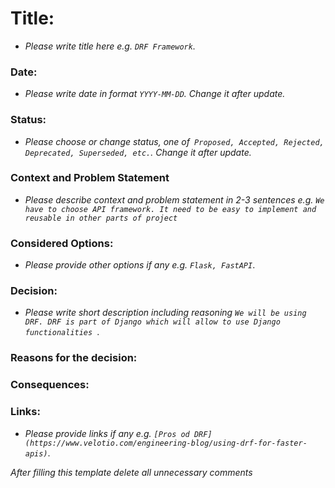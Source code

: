 # Title: 
- *Please write title here e.g. ```DRF Framework```.*

### Date:
- *Please write date in format ```YYYY-MM-DD```. Change it after update.*

### Status:
 - *Please choose or change status, one of``` Proposed, Accepted, Rejected, Deprecated, Superseded, etc.```. Change it after update.*

### Context and Problem Statement
- *Please describe context and problem statement in 2-3 sentences e.g. ```We have to choose API framework. It need to be easy to implement and reusable in other parts of project```*

### Considered Options:
- *Please provide other options if any e.g. ```Flask, FastAPI```*.

### Decision:
- *Please write short description including reasoning ```We will be using DRF. DRF is part of Django which will allow to use Django functionalities ```*.

### Reasons for the decision:


### Consequences:


### Links:

- *Please provide links if any e.g. ```[Pros od DRF](https://www.velotio.com/engineering-blog/using-drf-for-faster-apis)```*.


*After filling this template delete all unnecessary comments*